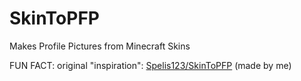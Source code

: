 # SkinToPFP
Makes Profile Pictures from Minecraft Skins

FUN FACT: original "inspiration": [Spelis123/SkinToPFP](https://github.com/spelis123/skintopfp) (made by me)